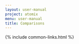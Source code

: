 ```yaml
---
layout: user-manual
project: atomix
menu: user-manual
title: Comparisons
---
```


{% include common-links.html %}

